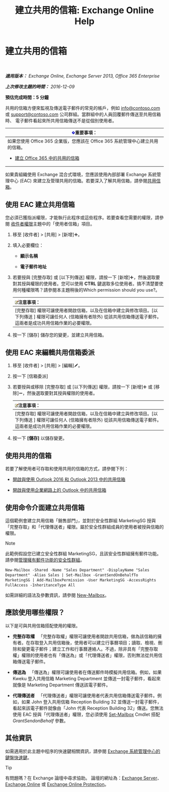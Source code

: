 ﻿---
title: '建立共用的信箱: Exchange Online Help'
TOCTitle: 建立共用的信箱
ms:assetid: d34bc827-1e83-4a7f-a219-8ba9c19fe24b
ms:mtpsurl: https://technet.microsoft.com/zh-tw/library/JJ150570(v=EXCHG.150)
ms:contentKeyID: 50474278
ms.date: 05/23/2018
mtps_version: v=EXCHG.150
ms.translationtype: MT
---

# 建立共用的信箱

 

_**適用版本：** Exchange Online, Exchange Server 2013, Office 365 Enterprise_

_**上次修改主題的時間：** 2016-12-09_

**預估完成時間：5 分鐘**

共用的信箱方便來監視及傳送電子郵件的常見的帳戶，例如 info@contoso.com 或 support@contoso.com 公司群組。當群組中的人員回覆郵件傳送至共用信箱時、 電子郵件看起來所共用信箱傳送不是從個別使用者。

<table>
<colgroup>
<col style="width: 100%" />
</colgroup>
<thead>
<tr class="header">
<th><img src="images/Bb124558.important(EXCHG.150).gif" title="重要事項" alt="重要事項" />重要事項：</th>
</tr>
</thead>
<tbody>
<tr class="odd">
<td>如果您使用 Office 365 企業版，您應該在 Office 365 系統管理中心建立共用的信箱。
<ul>
<li><p><a href="https://go.microsoft.com/fwlink/p/?linkid=834766">建立 Office 365 中的共用的信箱</a></p></li>
</ul></td>
</tr>
</tbody>
</table>


如果貴組織使用 Exchange 混合式環境，您應該使用內部部署 Exchange 系統管理中心 (EAC) 來建立及管理共用的信箱。若要深入了解共用信箱，請參閱[共用信箱](shared-mailboxes-exchange-2013-help.md)。

## 使用 EAC 建立共用信箱

您必須已獲指派權限，才能執行此程序或這些程序。若要查看您需要的權限，請參閱 [收件者權限](recipients-permissions-exchange-2013-help.md)主題中的「使用者信箱」項目。

1.  移至 \[收件者\] \> \[共用\] \> \[新增\]![加入圖示](images/JJ218640.c1e75329-d6d7-4073-a27d-498590bbb558(EXCHG.150).gif "加入圖示")。

2.  填入必要欄位：
    
      - **顯示名稱**
    
      - **電子郵件地址**

3.  若要授與 \[完整存取\] 或 \[以下列傳送\] 權限，請按一下 \[新增\]![加入圖示](images/JJ218640.c1e75329-d6d7-4073-a27d-498590bbb558(EXCHG.150).gif "加入圖示")，然後選取要對其授與權限的使用者。您可以使用 **CTRL** 鍵選取多位使用者。搞不清楚要使用何種權限嗎？請參閱本主題稍後的Which permission should you use?。
    
    <table>
    <thead>
    <tr class="header">
    <th><img src="images/Bb124558.note(EXCHG.150).gif" title="注意事項" alt="注意事項" />注意事項：</th>
    </tr>
    </thead>
    <tbody>
    <tr class="odd">
    <td>[完整存取] 權限可讓使用者開啟信箱，以及在信箱中建立與修改項目。[以下列傳送 ] 權限可讓任何人 (信箱擁有者除外) 從該共用信箱傳送電子郵件。這兩者是成功共用信箱作業的必要權限。</td>
    </tr>
    </tbody>
    </table>


4.  按一下 \[儲存\] 儲存您的變更，並建立共用信箱。

## 使用 EAC 來編輯共用信箱委派

1.  移至 \[收件者\] \> \[共用\] \> \[編輯\]![編輯圖示](images/JJ218640.6f53ccb2-1f13-4c02-bea0-30690e6ea71d(EXCHG.150).gif "編輯圖示")。

2.  按一下 \[信箱委派\]

3.  若要授與或移除 \[完整存取\] 或 \[以下列傳送\] 權限，請按一下 \[新增\]![加入圖示](images/JJ218640.c1e75329-d6d7-4073-a27d-498590bbb558(EXCHG.150).gif "加入圖示") 或 \[移除\]![\[移除\] 圖示](images/JJ657492.479b6ced-8d64-4277-a725-f17fea202b28(EXCHG.150).gif "[移除] 圖示")，然後選取要對其授與權限的使用者。
    
    <table>
    <thead>
    <tr class="header">
    <th><img src="images/Bb124558.note(EXCHG.150).gif" title="注意事項" alt="注意事項" />注意事項：</th>
    </tr>
    </thead>
    <tbody>
    <tr class="odd">
    <td>[完整存取] 權限可讓使用者開啟信箱，以及在信箱中建立與修改項目。[以下列傳送 ] 權限可讓任何人 (信箱擁有者除外) 從該共用信箱傳送電子郵件。這兩者是成功共用信箱作業的必要權限。</td>
    </tr>
    </tbody>
    </table>


4.  按一下 **\[儲存\]** 以儲存變更。

## 使用共用的信箱

若要了解使用者可存取和使用共用的信箱的方式，請參閱下列：

  - [開啟與使用 Outlook 2016 和 Outlook 2013 中的共用信箱](https://go.microsoft.com/fwlink/p/?linkid=834764)

  - [開啟與使用企業網路上的 Outlook 中的共用信箱](https://go.microsoft.com/fwlink/p/?linkid=834766)

## 使用命令介面建立共用信箱

這個範例會建立共用信箱「銷售部門」，並對於安全性群組 MarketingSG 授與「完整存取」和「代理傳送者」權限。屬於安全性群組成員的使用者被授與信箱的權限。


> [!NOTE]  
> 此範例假設您已建立安全性群組 MarketingSG，且該安全性群組擁有郵件功能。請參閱<a href="manage-mail-enabled-security-groups-exchange-2013-help.md">管理擁有郵件功能的安全性群組</a>。




    New-Mailbox -Shared -Name "Sales Department" -DisplayName "Sales Department" -Alias Sales | Set-Mailbox -GrantSendOnBehalfTo MarketingSG | Add-MailboxPermission -User MarketingSG -AccessRights FullAccess -InheritanceType All

如需詳細的語法及參數資訊，請參閱 [New-Mailbox](https://technet.microsoft.com/zh-tw/library/aa997663\(v=exchg.150\))。

## 應該使用哪些權限？

以下是可與共用信箱搭配使用的權限。

  - **完整存取權**   「完整存取權」權限可讓使用者開啟共用信箱，做為該信箱的擁有者。在存取登入共用信箱後，使用者可以建立行事曆項目；讀取、檢視、刪除和變更電子郵件；建立工作和行事曆連絡人。不過，除非具有「完整存取權」權限的使用者也有「傳送為」或「代理傳送者」權限，否則無法從共用信箱傳送電子郵件。

  - **傳送為**   「傳送為」權限可讓使用者在傳送郵件時模擬共用信箱。例如，如果 Kweku 登入共用信箱 Marketing Department 並傳送一封電子郵件，看起來就像是 Marketing Department 傳送該電子郵件。

  - **代理傳送者**   「代理傳送者」權限可讓使用者代表共用信箱傳送電子郵件。例如，如果 John 登入共用信箱 Reception Building 32 並傳送一封電子郵件，看起來該電子郵件就像由「John 代表 Reception Building 32」傳送。您無法使用 EAC 授與「代理傳送者」權限，您必須使用 [Set-Mailbox](https://technet.microsoft.com/zh-tw/library/bb123981\(v=exchg.150\)) Cmdlet 搭配 *GrantSendonBehalf* 參數。

## 其他資訊

如需適用於此主題中程序的快速鍵相關資訊，請參閱 [Exchange 系統管理中心的鍵盤快速鍵](keyboard-shortcuts-in-the-exchange-admin-center-exchange-online-protection-help.md)。


> [!TIP]  
> 有問題嗎？在 Exchange 論壇中尋求協助。 論壇的網址為：<a href="https://go.microsoft.com/fwlink/p/?linkid=60612">Exchange Server</a>、 <a href="https://go.microsoft.com/fwlink/p/?linkid=267542">Exchange Online</a> 或 <a href="https://go.microsoft.com/fwlink/p/?linkid=285351">Exchange Online Protection</a>。




